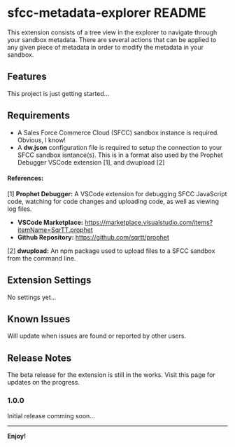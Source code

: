 # sfcc-metadata-explorer README

This extension consists of a tree view in the explorer to navigate through your sandbox metadata. There are several actions that can be applied to any given piece of metadata in order to modify the metadata in your sandbox.

## Features

This project is just getting started...

## Requirements

- A Sales Force Commerce Cloud (SFCC) sandbox instance is required. Obvious, I know!
- A __dw.json__ configuration file is required to setup the connection to your SFCC sandbox isntance(s). This is in a format also used by the Prophet Debugger VSCode extension [1], and dwupload [2]

#### References:
[1] __Prophet Debugger:__ A VSCode extension for debugging SFCC JavaScript code, watching for code changes and uploading code, as well as viewing log files.

- **VSCode Marketplace:** https://marketplace.visualstudio.com/items?itemName=SqrTT.prophet
- **Github Repository:**  https://github.com/sqrtt/prophet

[2] __dwupload:__ An npm package used to upload files to a SFCC sandbox from the command line.

## Extension Settings

No settings yet...

## Known Issues

Will update when issues are found or reported by other users.

## Release Notes

The beta release for the extension is still in the works. Visit this page for updates on the progress.

### 1.0.0

Initial release comming soon...

-----------------------------------------------------------------------------------------------------------

**Enjoy!**